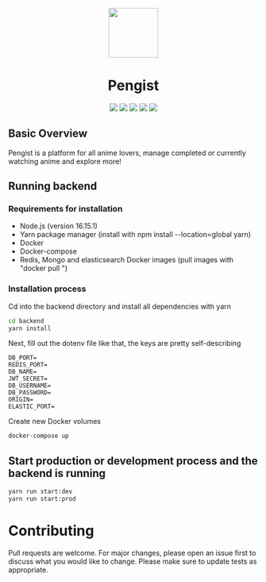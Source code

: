 <p align="center"><img style="width: 100px; height: 100px;" width=60% src="https://i.postimg.cc/dtjMj8S0/165718081026287107.png"></p>
<h1 align="center">
    Pengist
</h1>

<div style="margin-top=10px" align="center">
    <img src="https://img.shields.io/badge/Node.js-16.15.1-%23009933">
    <img src="https://img.shields.io/badge/dependencies-up%20to%20date-brightgreen.svg">
    <img src="https://img.shields.io/github/issues/Atsukoro1/simpleanilist.svg">
    <img src="https://img.shields.io/badge/contributions-welcome-orange.svg">
    <img src="https://img.shields.io/badge/license-MIT-blue.svg">
</div>

## Basic Overview
Pengist is a platform for all anime lovers, manage completed or currently watching anime and explore more!

## Running backend
### Requirements for installation
- Node.js (version 16.15.1)
- Yarn package manager (install with npm install --location=global yarn)
- Docker
- Docker-compose
- Redis, Mongo and elasticsearch Docker images (pull images with "docker pull <imagename>")

### Installation process
Cd into the backend directory and install all dependencies with yarn
```bash
cd backend
yarn install 
```

Next, fill out the dotenv file like that, the keys are pretty self-describing
```env
DB_PORT=
REDIS_PORT=
DB_NAME=
JWT_SECRET=
DB_USERNAME=
DB_PASSWORD=
ORIGIN=
ELASTIC_PORT=
```

Create new Docker volumes
```bash
docker-compose up
```

## Start production or development process and the backend is running
```bash
yarn run start:dev
yarn run start:prod
```

# Contributing
Pull requests are welcome. For major changes, please open an issue first to discuss what you would like to change.
Please make sure to update tests as appropriate.
